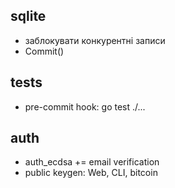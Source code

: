 ## sqlite

* заблокувати конкурентні записи
* Commit()


## tests

* pre-commit hook: go test ./...

## auth

* auth_ecdsa += email verification
* public keygen: Web, CLI, bitcoin



